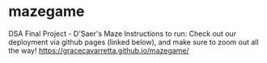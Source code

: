 # mazegame
DSA Final Project - D'Saer's Maze
Instructions to run: Check out our deployment via github pages (linked below), and make sure to zoom out all the way!
https://gracecavarretta.github.io/mazegame/
